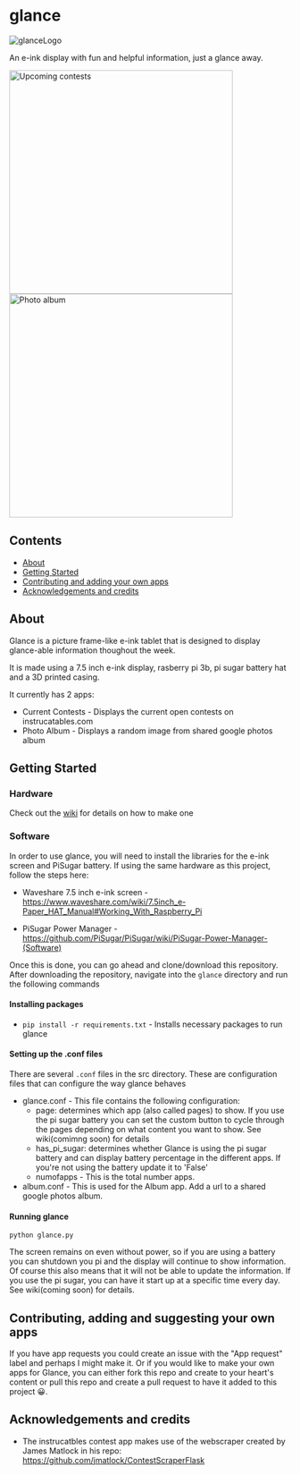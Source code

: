 # glance

![glanceLogo](https://github.com/NuMellow/glance/assets/23238520/becd33c1-2b79-454c-b12e-d2fbd7b84b8f)

An e-ink display with fun and helpful information, just a glance away.

<img src="https://github.com/NuMellow/glance/assets/23238520/f29084d3-147c-47a5-8be7-3cf1759f471d" title="Upcoming contests" width="400" />
<img src="https://github.com/NuMellow/glance/assets/23238520/75a07b5a-7152-431e-8965-f9949f957d13" title="Photo album" width="400" />

## Contents

- [About](#about)
- [Getting Started](#getting-started)
- [Contributing and adding your own apps](#contributing-adding-and-suggesting-your-own-apps)
- [Acknowledgements and credits](#acknowledgements-and-credits)

## About
Glance is a picture frame-like e-ink tablet that is designed to display glance-able information thoughout the week.

It is made using a 7.5 inch e-ink display, rasberry pi 3b, pi sugar battery hat and a 3D printed casing.

It currently has 2 apps:
- Current Contests - Displays the current open contests on instrucatables.com
- Photo Album - Displays a random image from shared google photos album 

## Getting Started
### Hardware
Check out the [wiki](https://github.com/NuMellow/glance/wiki/1.-Building-Glance) for details on how to make one

### Software
In order to use glance, you will need to install the libraries for the e-ink screen and PiSugar battery. If using the same hardware as this project, follow the steps here:

- Waveshare 7.5 inch e-ink screen - https://www.waveshare.com/wiki/7.5inch_e-Paper_HAT_Manual#Working_With_Raspberry_Pi

- PiSugar Power Manager - https://github.com/PiSugar/PiSugar/wiki/PiSugar-Power-Manager-(Software)

Once this is done, you can go ahead and clone/download this repository.
After downloading the repository, navigate into the `glance` directory and run the following commands 

#### Installing packages
- `pip install -r requirements.txt` - Installs necessary packages to run glance

#### Setting up the .conf files
There are several `.conf` files in the src directory. These are configuration files that can configure the way glance behaves

- glance.conf - This file contains the following configuration:
   - page: determines which app (also called pages) to show. If you use the pi sugar battery you can set the custom button to cycle through the pages depending on what content you want to show. See wiki(comimng soon) for details
   - has_pi_sugar: determines whether Glance is using the pi sugar battery and can display battery percentage in the different apps. If you're not using the battery update it to 'False'
   - numofapps - This is the total number apps.
- album.conf - This is used for the Album app. Add a url to a shared google photos album.

#### Running glance
`python glance.py`

The screen remains on even without power, so if you are using a battery you can shutdown you pi and the display will continue to show information. Of course this also means that it will not be able to update the information. If you use the pi sugar, you can have it start up at a specific time every day. See wiki(coming soon) for details.

## Contributing, adding and suggesting your own apps
If you have app requests you could create an issue with the "App request" label and perhaps I might make it. Or if you would like to make your own apps for Glance, you can either fork this repo and create to your heart's content or pull this repo and create a pull request to have it added to this project 😀.

## Acknowledgements and credits
- The instrucatbles contest app makes use of the webscraper created by James Matlock in his repo: https://github.com/jmatlock/ContestScraperFlask

